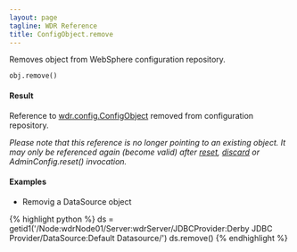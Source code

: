```yaml
---
layout: page
tagline: WDR Reference
title: ConfigObject.remove
---
```


Removes object from WebSphere configuration repository.

    obj.remove()

#### Result

Reference to [wdr.config.ConfigObject](wdr.config.ConfigObject.class.html) removed from configuration repository.

_Please note that this reference is no longer pointing to an existing object. It may only be referenced again (become valid) after [reset](wdr.config.reset.html), [discard](wdr.config.discard.html) or AdminConfig.reset() invocation._

#### Examples

* Removig a DataSource object

{% highlight python %}
ds = getid1('/Node:wdrNode01/Server:wdrServer/JDBCProvider:Derby JDBC Provider/DataSource:Default Datasource/')
ds.remove()
{% endhighlight %}
